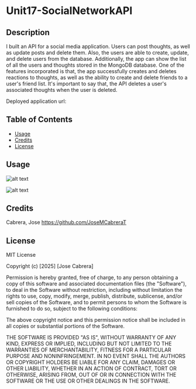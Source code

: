 # Unit17-SocialNetworkAPI

## Description

I built an API for a social media application. Users can post thoughts, as well as update posts and delete them. Also, the users are able to create, update, and delete users from the database. Additionally, the app can show the list of all the users and thoughts stored in the MongoDB database. One of the features incorporated is that, the app successfully creates and deletes reactions to thoughts, as well as the ability to create and delete friends to a user's friend list. It's important to say that, the API deletes a user's associated thoughts when the user is deleted.


Deployed application url: 

## Table of Contents

- [Usage](#usage)
- [Credits](#credits)
- [License](#license)

## Usage

![alt text](assets/images/Main-Page.png)

![alt text](assets/images/Ticket-Page.png)

## Credits

Cabrera, Jose   https://github.com/JoseMCabreraT

## License

MIT License

Copyright (c) [2025] [Jose Cabrera]

Permission is hereby granted, free of charge, to any person obtaining a copy
of this software and associated documentation files (the "Software"), to deal
in the Software without restriction, including without limitation the rights
to use, copy, modify, merge, publish, distribute, sublicense, and/or sell
copies of the Software, and to permit persons to whom the Software is
furnished to do so, subject to the following conditions:

The above copyright notice and this permission notice shall be included in all
copies or substantial portions of the Software.

THE SOFTWARE IS PROVIDED "AS IS", WITHOUT WARRANTY OF ANY KIND, EXPRESS OR
IMPLIED, INCLUDING BUT NOT LIMITED TO THE WARRANTIES OF MERCHANTABILITY,
FITNESS FOR A PARTICULAR PURPOSE AND NONINFRINGEMENT. IN NO EVENT SHALL THE
AUTHORS OR COPYRIGHT HOLDERS BE LIABLE FOR ANY CLAIM, DAMAGES OR OTHER
LIABILITY, WHETHER IN AN ACTION OF CONTRACT, TORT OR OTHERWISE, ARISING FROM,
OUT OF OR IN CONNECTION WITH THE SOFTWARE OR THE USE OR OTHER DEALINGS IN THE
SOFTWARE.